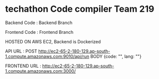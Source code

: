 # techathon Code compiler Team 219

Backend Code : Backend Branch

Frontend Code : Frontend Branch

HOSTED ON AWS EC2, 
Backend is Dockerized

API URL : POST http://ec2-65-2-180-129.ap-south-1.compute.amazonaws.com:9010/api/run BODY {code: "", lang: ""}

FRONTEND URL : http://ec2-65-2-180-129.ap-south-1.compute.amazonaws.com:3000/
